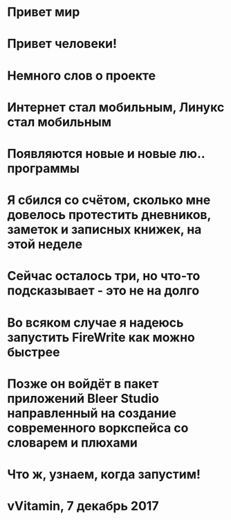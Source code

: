 # Привет мир
#
# Привет человеки!
# 
# Немного слов о проекте
# 
# Интернет стал мобильным, Линукс стал мобильным
# Появляются новые и новые лю.. программы
# Я сбился со счётом, сколько мне довелось протестить дневников, заметок и записных книжек, на этой неделе
# Сейчас осталось три, но что-то подсказывает - это не на долго
# Во всяком случае я надеюсь запустить FireWrite как можно быстрее
# Позже он войдёт в пакет приложений Bleer Studio направленный на создание современного воркспейса со словарем и плюхами
# Что ж, узнаем, когда запустим!
# 
# vVitamin, 7 декабрь 2017
#
